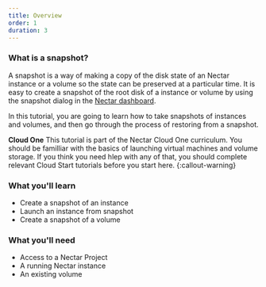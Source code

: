 ```yaml
---
title: Overview
order: 1
duration: 3
---
```

### What is a snapshot?

A snapshot is a way of making a copy of the disk state of an Nectar instance or a volume so the state can be preserved at a particular time.
It is easy to create a snapshot of the root disk of a instance or volume by using the snapshot dialog in the [Nectar dashboard](https://dashboard.rc.nectar.org.au). 
 
In this tutorial, you are going to learn how to take snapshots of instances and volumes, and then go through the process of restoring from a snapshot.

**Cloud One**
This tutorial is part of the Nectar Cloud One curriculum. You should be familliar with the basics of launching virtual machines and volume storage.
If you think you need hlep with any of that, you should complete relevant Cloud Start tutorials before you start here.
{:callout-warning}

### What you'll learn

- Create a snapshot of an instance
- Launch an instance from snapshot
- Create a snapshot of a volume

### What you'll need

- Access to a Nectar Project
- A running Nectar instance
- An existing volume
